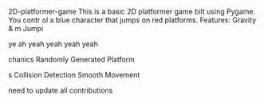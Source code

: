      


 2D-platformer-game
This is a basic 2D platformer game 
bilt using Pygame. You contr
ol a blue 
character that jumps on red platforms.
Features: Gravity &amp;
m
Jumpi



ye ah yeah yeah yeah yeah

chanics Randomly Generated Platform



s Collision Detection  Smooth Movement





need  to update all contributions 



 